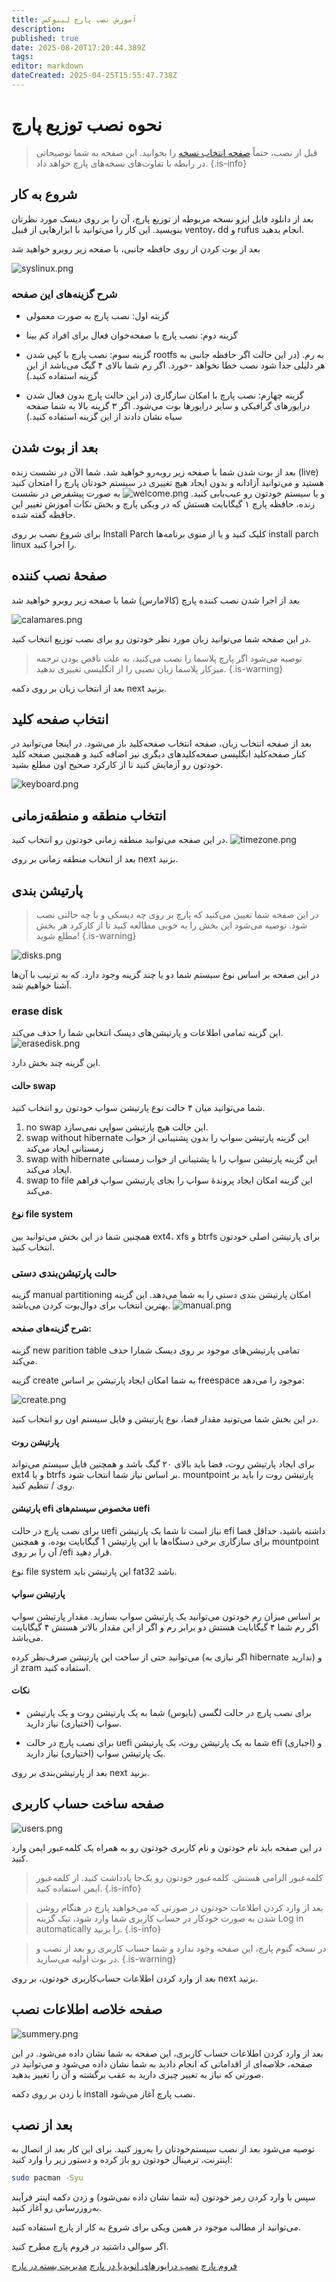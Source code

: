 ```yaml
---
title: آموزش نصب پارچ لینوکس
description: 
published: true
date: 2025-08-20T17:20:44.389Z
tags: 
editor: markdown
dateCreated: 2025-04-25T15:55:47.738Z
---
```


# نحوه نصب توزیع پارچ

> قبل از نصب، حتماً [صفحه انتخاب نسخه](https://wiki.parchlinux.com/fa/choosing-the-right-version) را بخوانید. این صفحه به شما توضیحاتی در رابطه با تفاوت‌های نسخه‌های پارچ خواهد داد.
{.is-info}


## شروع به کار

بعد از دانلود فایل ایزو نسخه مربوطه از توزیع پارچ، آن را بر روی دیسک مورد نظرتان بنویسید. این کار را می‌توانید با ابزارهایی از قبیل ventoy، dd و rufus انجام بدهید.

بعد از بوت کردن از روی حافظه جانبی، با صفحه زیر روبرو خواهید شد

![syslinux.png](/syslinux.png)

### شرح گزینه‌های این صفحه

- گزینه اول: نصب پارچ به صورت معمولی

- گزینه دوم: نصب پارچ با صفحه‌خوان فعال برای افراد کم بینا

- گزینه سوم: نصب پارچ با کپی شدن rootfs به رم. (در این حالت اگر حافظه جانبی به هر دلیلی جدا شود نصب خطا نخواهد -خورد. اگر رم شما بالای ۴ گیگ می‌باشد از این گزینه استفاده کنید.)

- گزینه چهارم: نصب پارچ با امکان سازگاری (در این حالت پارچ بدون فعال شدن درایورهای گرافیکی و سایر درایورها بوت می‌شود. اگر ۳ گزینه بالا به شما صفحه سیاه نشان دادند از این گزینه استفاده کنید.)

## بعد از بوت شدن

بعد از بوت شدن شما با صفحه زیر روبه‌رو خواهید شد.
شما الآن در نشست زنده (live) هستید و می‌توانید آزادانه و بدون ایجاد هیچ تغییری در سیستم خودتان پارچ را امتحان کنید و یا سیستم خودتون رو عیب‌یابی کنید.
![welcome.png](/welcome.png)
به صورت پیشفرض در نشست زنده، حافظه پارچ ۱ گیگابایت هستش که در ویکی پارچ و بخش نکات آموزش تغییر این حافظه گفته شده.

برای شروع نصب بر روی Install Parch کلیک کنید و یا از منوی برنامه‌ها install parch linux را اجرا کنید.


## صفحهٔ نصب کننده

بعد از اجرا شدن نصب کننده پارچ (کالامارس) شما با صفحه زیر روبرو خواهید شد

![calamares.png](/calamares.png)

در این صفحه شما می‌توانید زبان مورد نظر خودتون رو برای نصب توزیع انتخاب کنید.

> توصیه می‌شود اگر پارچ پلاسما را نصب می‌کنید، به علت ناقص بودن ترجمه میزکار پلاسما زبان نصبی را از انگلیسی تغییری ندهید. 
{.is-warning}

بعد از انتخاب زبان بر روی دکمه next بزنید.

## انتخاب صفحه کلید 

بعد از صفحه انتخاب زبان، صفحه انتخاب صفحه‌کلید باز می‌شود. در اینجا می‌توانید در کنار صفحه‌کلید انگلیسی صفحه‌کلیدهای دیگری نیز اضافه کنید و همچنین صفحه کلید خودتون رو آزمایش کنید تا از کارکرد صحیح اون مطلع بشید.

![keyboard.png](/keyboard.png)

## انتخاب منطقه و منطقه‌زمانی

در این صفحه می‌توانید منطقه زمانی خودتون رو انتخاب کنید.
![timezone.png](/timezone.png)


بعد از انتخاب منطقه زمانی بر روی next بزنید.

## پارتیشن بندی

> در این صفحه شما تعیین می‌کنید که پارچ بر روی چه دیسکی و با چه حالتی نصب شود. توصیه می‌شود این بخش را به خوبی مطالعه کنید تا از کارکرد هر بخش مطلع شوید! 
{.is-warning}

![disks.png](/disks.png)

در این صفحه بر اساس نوع سیستم شما دو یا چند گزینه وجود دارد. که به ترتیب با آن‌ها آشنا خواهیم شد.

### erase disk

این گزینه تمامی اطلاعات و پارتیشن‌های دیسک انتخابی شما را حذف می‌کند.
![erasedisk.png](/erasedisk.png)

این گزینه چند بخش دارد.

#### حالت swap
شما می‌توانید میان ۴ حالت نوع پارتیشن سواپ خودتون رو انتخاب کنید.
1. no swap
این حالت هیچ پارتیشن سواپی نمی‌سازد.
2. swap without hibernate
این گزینه پارتیشن سواپ را بدون پشتیبانی از خواب زمستانی ایجاد می‌کند
3. swap with hibernate
این گزینه پارتیشن سواپ را با پشتیبانی از خواب زمستانی ایجاد می‌کند.
4. swap to file
این گزینه امکان ایجاد پروندهٔ سواپ را بجای پارتیشن سواپ فراهم می‌کند.

 #### نوع file system
 همچنین شما در این بخش می‌توانید بین ext4، xfs و btrfs برای پارتیشن اصلی خودتون انتخاب کنید.
 
 
 ### حالت پارتیشن‌بندی دستی
 گزینه manual partitioning امکان پارتیشن بندی دستی را به شما می‌دهد. این گزینه بهترین انتخاب برای دوال‌بوت کردن می‌باشد.
 ![manual.png](/manual.png)
#### شرح گزینه‌های صفحه:

گزینه new parition table تمامی پارتیشن‌های موجود بر روی دیسک شمارا حذف می‌کند.

گزینه create به شما امکان ایجاد پارتیشن بر اساس freespace موجود را می‌دهد:

![create.png](/create.png)

در این بخش شما می‌تونید مقدار فضا، نوع پارتیشن و فایل سیستم اون رو انتخاب کنید.
#### پارتیشن روت
برای ایجاد پارتیشن روت، فضا باید بالای ۲۰ گیگ باشد و همچنین فایل سیستم می‌تواند ext4 و یا btrfs بر اساس نیاز شما انتخاب شود.
mountpoint پارتیشن روت را باید بر روی / تنظیم کنید.

#### پارتیشن efi مخصوص سیستم‌های uefi

برای نصب پارچ در حالت uefi نیاز است تا شما یک پارتیشن efi داشته باشید، حداقل فضا برای سازگاری برخی دستگاه‌ها با این پارتیشن 1 گیگابایت بوده، و همچنین mountpoint آن را بر روی /efi قرار دهید.

نوع file system این پارتیشن باید fat32 باشد.

#### پارتیشن سواپ

بر اساس میزان رم خودتون می‌توانید یک پارتیشن سواپ بسازید.
مقدار پارتیشن سواپ اگر رم شما ۴ گیگابایت هستش دو برابر رم و اگر از این مقدار بالاتر هستش ۴ گیگابایت می‌باشد.

می‌توانید حتی از ساخت این پارتیشن صرف‌نظر کرده (اگر نیازی به hibernate ندارید) و از zram استفاده کنید.


#### نکات

- برای نصب پارچ در حالت لگسی (بایوس) شما به یک پارتیشن روت و یک پارتیشن سواپ (اختیاری) نیاز دارید.

- برای نصب پارچ در حالت uefi شما به یک پارتیشن روت، یک پارتیشن efi (اجباری) و یک پارتیشن سواپ (اختیاری) نیاز دارید.
 

بعد از پارتیشن‌بندی بر روی next بزنید.

## صفحه ساخت حساب کاربری
![users.png](/users.png)

در این صفحه باید نام خودتون و نام کاربری خودتون رو به همراه یک کلمه‌عبور ایمن وارد کنید.

> کلمه‌عبور الزامی هستش.
کلمه‌عبور خودتون رو یک‌جا یادداشت کنید.
از کلمه‌عبور ایمن استفاده کنید.
{.is-info}

> بعد از وارد کردن اطلاعات خودتون در صورتی که می‌خواهید پارچ در هنگام روشن شدن به صورت خودکار در حساب کاربری شما وارد شود، تیک گزینه Log in automatically را بزنید. 
{.is-info}

> در نسخه گنوم پارچ، این صفحه وجود ندارد و شما حساب کاربری رو بعد از نصب و در بوت اولیه می‌سازید. 
{.is-warning}

بعد از وارد کردن اطلاعات حساب‌کاربری خودتون، بر روی next بزنید.

## صفحه خلاصه اطلاعات نصب

![summery.png](/summery.png)

بعد از وارد کردن اطلاعات حساب کاربری، این صفحه به شما نشان داده می‌شود.
در این صفحه، خلاصه‌ای از اقداماتی که انجام دادید به شما نشان داده می‌شود و می‌توانید در صورتی که نیاز به تغییر چیزی دارید به عقب برگشته و آن را تغییر بدهید.

با زدن بر روی دکمه install نصب پارچ آغاز می‌شود.


## بعد از نصب

توصیه می‌شود بعد از نصب سیستم‌خودتان را به‌روز کنید. برای این کار بعد از اتصال به اینترنت، ترمینال خودتون رو باز کرده و دستور زیر را وارد کنید:

```bash
sudo pacman -Syu
```
سپس با وارد کردن رمز خودتون (به شما نشان داده نمی‌شود) و زدن دکمه اینتر فرآیند به‌روزرسانی رو آغاز کنید.

می‌توانید از مطالب موجود در همین ویکی برای شروع به کار از پارچ استفاده کنید.

اگر سوالی داشتید در فروم پارچ مطرح کنید.

[فروم پارچ](https://forum.parchlinux.com)
[نصب درایورهای انویدیا در پارچ](https://wiki.parchlinux.com/fa/use-from-nvidia-in-parch)
[مدیریت بسته در پارچ](/fa/Package-management)


